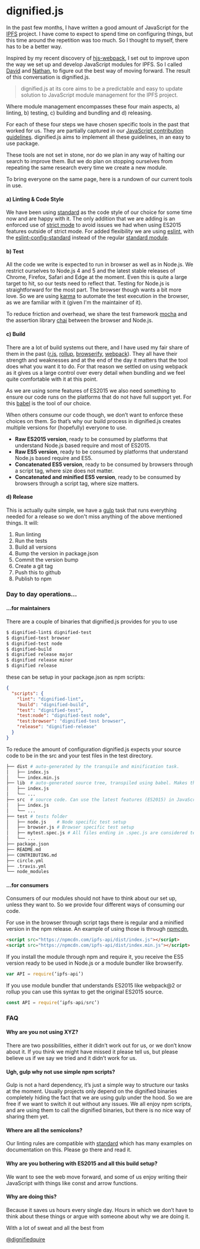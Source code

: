 # dignified.js

In the past few months, I have written a good amount of JavaScript for
the [IPFS](https://ipfs.io/) project. I have come to expect to spend
time on configuring things, but this time around the repetition
was too much. So I thought to myself, there has to be a better way.

Inspired by my recent discovery of [hjs-webpack](https://github.com/HenrikJoreteg/hjs-webpack), I set out to improve upon the way we set up and
develop JavaScript modules for IPFS.
So I called [David](https://github.com/diasdavid) and [Nathan](https://github.com/nginnever), to figure out the
best way of moving forward. The result of this conversation is dignified.js.

> dignified.js at its core aims to be a predictable and easy to update solution to JavaScript module management for the IPFS project.

Where module management encompasses these four main
aspects, a) linting, b) testing, c) building and bundling and d) releasing.

For each of these four steps we have chosen specific tools in the
past that worked for us. They are partially captured in our
[JavaScript contribution guidelines](https://github.com/ipfs/community/blob/master/js-contribution-guidelines.md). dignified.js aims to implement
all these guidelines, in an easy to use package.

These tools are not set in stone, nor do we plan in any way of halting
our search to improve them. But we do plan on stopping ourselves
from repeating the same research every time we create a new module.

To bring everyone on the same page, here is a rundown of our current
tools in use.

#### a) Linting & Code Style

We have been using [standard](https://github.com/feross/standard) as the
code style of our choice for some time now and are happy with it.
The only addition that we are adding is an enforced use of
[strict mode](https://developer.mozilla.org/en-US/docs/Web/JavaScript/Reference/Strict_mode) to avoid issues we had when using ES2015
features outside of strict mode. For added flexibility we are using
[eslint](http://eslint.org/), with the [eslint-config-standard](https://github.com/feross/eslint-config-standard) instead of the regular [standard module](https://github.com/feross/standard).

#### b) Test

All the code we write is expected to run in browser as well as in Node.js.
We restrict ourselves to Node.js 4 and 5 and the latest stable releases
of Chrome, Firefox, Safari and Edge at the moment.  Even this is quite a
large target to hit, so our tests need to reflect that. Testing for Node.js
is straightforward for the most part. The browser though wants a
bit more love. So we are using [karma](http://karma-runner.github.io)
to automate the test execution in the browser, as we are familiar with
it (given I'm the maintainer of it).

To reduce friction and overhead, we share the test
framework [mocha](http://mochajs.org/) and the assertion library [chai](http://chaijs.com/) between the browser and Node.js.

#### c) Build

There are a lot of build systems out there, and I have used my
fair share of them in the past ([r.js](http://requirejs.org/), [rollup](http://rollupjs.org/), [browserify](http://browserify.org/), [webpack](http://webpack.github.io/)). They all have their strength and weaknesses and at the
end of the day it matters that the tool does what you want it to do. For
that reason we settled on using webpack as it gives us a large control over
every detail when bundling and we feel quite comfortable with it at this
point.

As we are using some features of ES2015 we also need something to ensure
our code runs on the platforms that do not have full support yet. For this
[babel](http://babeljs.io/) is the tool of our choice.

When others consume our code though, we don’t want to enforce these choices
on them. So that’s why our build process in dignified.js creates multiple
versions for (hopefully) everyone to use.

- __Raw ES2015 version__, ready to be consumed by platforms that understand Node.js based require and most of ES2015.
- __Raw ES5 version__, ready to be consumed by platforms that understand Node.js based require and ES5.
- __Concatenated ES5 version__, ready to be consumed by browsers through a script tag, where size does not matter.
- __Concatenated and minified ES5 version__, ready to be consumed by browsers through a script tag, where size matters.

#### d) Release

This is actually quite simple, we have a [gulp](http://gulpjs.com/) task
that runs everything needed for a release so we don't miss
anything of the above mentioned things. It will:

1. Run linting
2. Run the tests
3. Build all versions
4. Bump the version in package.json
5. Commit the version bump
6. Create a git tag
7. Push this to github
8. Publish to npm

### Day to day operations...

#### ...for maintainers

There are a couple of binaries that dignified.js provides for you to use

```sh
$ dignified-lint$ dignified-test
$ dignified-test browser
$ dignified-test node
$ dignified-build
$ dignified release major
$ dignified release minor
$ dignified release
```
these can be setup in your package.json as npm scripts:

```json
{
  "scripts": {
    "lint": "dignified-lint",
    "build": "dignified-build",
    "test": "dignified-test",
    "test:node": "dignified-test node",
    "test:browser": "dignified-test browser",
    "release": "dignified-release"
  }
}
```

To reduce the amount of configuration dignified.js expects your source code to be in the src and your test files in the test directory.

```sh
├── dist # auto-generated by the transpile and minification task.
│   ├── index.js
│   └── index.min.js
├── lib  # auto-generated source tree, transpiled using babel. Makes the code es5 compatible
│   ├── index.js
│   └── ...
├── src  # source code. Can use the latest features (ES2015) in JavaScript.
│   ├── index.js
│   └── ...
├── test # tests folder
│   ├── node.js    # Node specific test setup
│   ├── browser.js # Browser specific test setup
│   ├── mytest.spec.js # All files ending in .spec.js are considered test files to be run
│   └── ...
├── package.json
├── README.md
├── CONTRIBUTING.md
├── circle.yml
├── .travis.yml
└── node_modules
```

#### ...for consumers

Consumers of our modules should not have to think about our set up,
unless they want to.
So we provide four different ways of consuming our code.

For use in the browser through script tags there is regular and a minified version in the npm release.
An example of using those is through [npmcdn](https://npmcdn.com/),

```html
<script src="https://npmcdn.com/ipfs-api/dist/index.js"></script>
<script src="https://npmcdn.com/ipfs-api/dist/index.min.js"></script>
```

If you install the module through npm and require it, you receive the
ES5 version ready to be used in Node.js or a module bundler like browserify.

```js
var API = require(‘ipfs-api’)
```

If you use module bundler that understands ES2015 like webpack@2 or
rollup you can use this syntax to get the original ES2015 source.

```js
const API = require(‘ipfs-api/src’)
```

### FAQ

#### Why are you not using XYZ?

There are two possibilities, either it didn’t work out for us, or
we don’t know about it. If you think we might have missed it please tell us,
but please believe us if we say we tried and it didn’t work for us.

#### Ugh, gulp why not use simple npm scripts?

Gulp is not a hard dependency, it’s just a simple way to structure our tasks
at the moment. Usually projects only depend on the dignified binaries
completely hiding the fact that we are using gulp under the hood. So we are
free if we want to switch it out without any issues. We all enjoy npm
scripts, and are using them to call the dignified binaries, but there
is no nice way of sharing them yet.

#### Where are all the semicolons?

Our linting rules are compatible with [standard](https://github.com/feross/standard)
which has many examples on documentation on this. Please go there and read it.

#### Why are you bothering with ES2015 and all this build setup?

We want to see the web move forward, and some of us enjoy writing
their JavaScript with things like const and arrow functions.

#### Why are doing this?

Because it saves us hours every single day. Hours in which we don’t have to think about these things or argue with someone about why we are doing it.

With a lot of sweat and all the best from

[@dignifiedquire](http://github.com/dignifiedquire/)
